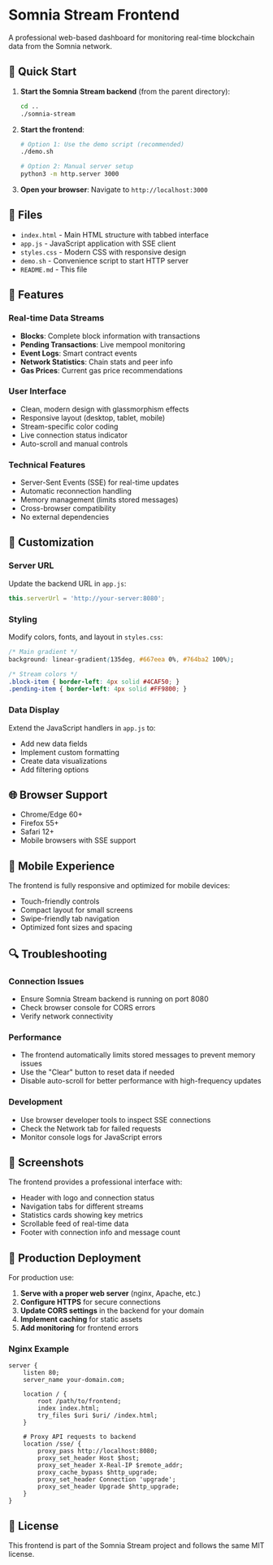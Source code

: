# Somnia Stream Frontend

A professional web-based dashboard for monitoring real-time blockchain data from the Somnia network.

## 🚀 Quick Start

1. **Start the Somnia Stream backend** (from the parent directory):
   ```bash
   cd ..
   ./somnia-stream
   ```

2. **Start the frontend**:
   ```bash
   # Option 1: Use the demo script (recommended)
   ./demo.sh
   
   # Option 2: Manual server setup
   python3 -m http.server 3000
   ```

3. **Open your browser**:
   Navigate to `http://localhost:3000`

## 📁 Files

- `index.html` - Main HTML structure with tabbed interface
- `app.js` - JavaScript application with SSE client
- `styles.css` - Modern CSS with responsive design
- `demo.sh` - Convenience script to start HTTP server
- `README.md` - This file

## 🎯 Features

### Real-time Data Streams
- **Blocks**: Complete block information with transactions
- **Pending Transactions**: Live mempool monitoring
- **Event Logs**: Smart contract events
- **Network Statistics**: Chain stats and peer info
- **Gas Prices**: Current gas price recommendations

### User Interface
- Clean, modern design with glassmorphism effects
- Responsive layout (desktop, tablet, mobile)
- Stream-specific color coding
- Live connection status indicator
- Auto-scroll and manual controls

### Technical Features
- Server-Sent Events (SSE) for real-time updates
- Automatic reconnection handling
- Memory management (limits stored messages)
- Cross-browser compatibility
- No external dependencies

## 🔧 Customization

### Server URL
Update the backend URL in `app.js`:
```javascript
this.serverUrl = 'http://your-server:8080';
```

### Styling
Modify colors, fonts, and layout in `styles.css`:
```css
/* Main gradient */
background: linear-gradient(135deg, #667eea 0%, #764ba2 100%);

/* Stream colors */
.block-item { border-left: 4px solid #4CAF50; }
.pending-item { border-left: 4px solid #FF9800; }
```

### Data Display
Extend the JavaScript handlers in `app.js` to:
- Add new data fields
- Implement custom formatting
- Create data visualizations
- Add filtering options

## 🌐 Browser Support

- Chrome/Edge 60+
- Firefox 55+
- Safari 12+
- Mobile browsers with SSE support

## 📱 Mobile Experience

The frontend is fully responsive and optimized for mobile devices:
- Touch-friendly controls
- Compact layout for small screens
- Swipe-friendly tab navigation
- Optimized font sizes and spacing

## 🔍 Troubleshooting

### Connection Issues
- Ensure Somnia Stream backend is running on port 8080
- Check browser console for CORS errors
- Verify network connectivity

### Performance
- The frontend automatically limits stored messages to prevent memory issues
- Use the "Clear" button to reset data if needed
- Disable auto-scroll for better performance with high-frequency updates

### Development
- Use browser developer tools to inspect SSE connections
- Check the Network tab for failed requests
- Monitor console logs for JavaScript errors

## 🎨 Screenshots

The frontend provides a professional interface with:
- Header with logo and connection status
- Navigation tabs for different streams
- Statistics cards showing key metrics
- Scrollable feed of real-time data
- Footer with connection info and message count

## 🚀 Production Deployment

For production use:

1. **Serve with a proper web server** (nginx, Apache, etc.)
2. **Configure HTTPS** for secure connections
3. **Update CORS settings** in the backend for your domain
4. **Implement caching** for static assets
5. **Add monitoring** for frontend errors

### Nginx Example
```nginx
server {
    listen 80;
    server_name your-domain.com;
    
    location / {
        root /path/to/frontend;
        index index.html;
        try_files $uri $uri/ /index.html;
    }
    
    # Proxy API requests to backend
    location /sse/ {
        proxy_pass http://localhost:8080;
        proxy_set_header Host $host;
        proxy_set_header X-Real-IP $remote_addr;
        proxy_cache_bypass $http_upgrade;
        proxy_set_header Connection 'upgrade';
        proxy_set_header Upgrade $http_upgrade;
    }
}
```

## 📄 License

This frontend is part of the Somnia Stream project and follows the same MIT license.
